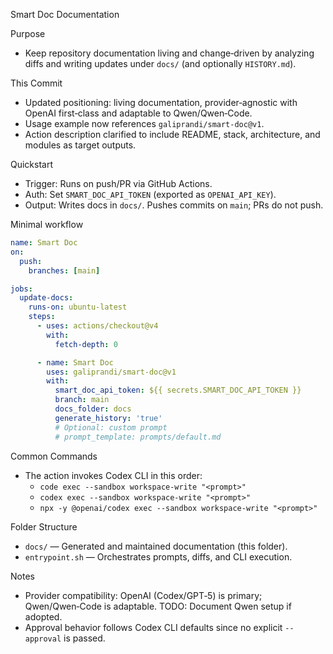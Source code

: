 Smart Doc Documentation

Purpose
- Keep repository documentation living and change‑driven by analyzing diffs and writing updates under `docs/` (and optionally `HISTORY.md`).

This Commit
- Updated positioning: living documentation, provider‑agnostic with OpenAI first‑class and adaptable to Qwen/Qwen‑Code.
- Usage example now references `galiprandi/smart-doc@v1`.
- Action description clarified to include README, stack, architecture, and modules as target outputs.

Quickstart
- Trigger: Runs on push/PR via GitHub Actions.
- Auth: Set `SMART_DOC_API_TOKEN` (exported as `OPENAI_API_KEY`).
- Output: Writes docs in `docs/`. Pushes commits on `main`; PRs do not push.

Minimal workflow
```yaml
name: Smart Doc
on:
  push:
    branches: [main]

jobs:
  update-docs:
    runs-on: ubuntu-latest
    steps:
      - uses: actions/checkout@v4
        with:
          fetch-depth: 0

      - name: Smart Doc
        uses: galiprandi/smart-doc@v1
        with:
          smart_doc_api_token: ${{ secrets.SMART_DOC_API_TOKEN }}
          branch: main
          docs_folder: docs
          generate_history: 'true'
          # Optional: custom prompt
          # prompt_template: prompts/default.md
```

Common Commands
- The action invokes Codex CLI in this order:
  - `code exec --sandbox workspace-write "<prompt>"`
  - `codex exec --sandbox workspace-write "<prompt>"`
  - `npx -y @openai/codex exec --sandbox workspace-write "<prompt>"`

Folder Structure
- `docs/` — Generated and maintained documentation (this folder).
- `entrypoint.sh` — Orchestrates prompts, diffs, and CLI execution.

Notes
- Provider compatibility: OpenAI (Codex/GPT‑5) is primary; Qwen/Qwen‑Code is adaptable. TODO: Document Qwen setup if adopted.
- Approval behavior follows Codex CLI defaults since no explicit `--approval` is passed.
